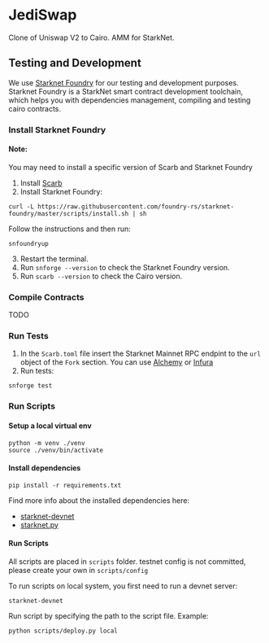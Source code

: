 # JediSwap

Clone of Uniswap V2 to Cairo. AMM for StarkNet.

## Testing and Development

We use [Starknet Foundry](https://github.com/foundry-rs/starknet-foundry) for our testing and development purposes. 
Starknet Foundry is a StarkNet smart contract development toolchain, which helps you with dependencies management, compiling and testing cairo contracts.

### Install Starknet Foundry

#### Note:
You may need to install a specific version of Scarb and Starknet Foundry

1. Install [Scarb](https://docs.swmansion.com/scarb/download.html)
2. Install Starknet Foundry:
```
curl -L https://raw.githubusercontent.com/foundry-rs/starknet-foundry/master/scripts/install.sh | sh
```
Follow the instructions and then run:
```
snfoundryup
```
3. Restart the terminal.
4. Run `snforge --version` to check the Starknet Foundry version.
5. Run `scarb --version` to check the Cairo version.

### Compile Contracts
TODO

### Run Tests
1. In the `Scarb.toml` file insert the Starknet Mainnet RPC endpint to the `url` object of the `Fork` section. You can use [Alchemy](https://www.alchemy.com/) or [Infura](https://www.infura.io/)
2. Run tests:
```
snforge test
```

### Run Scripts


#### Setup a local virtual env

```
python -m venv ./venv
source ./venv/bin/activate
```

#### Install dependencies
```
pip install -r requirements.txt
```

Find more info about the installed dependencies here:
* [starknet-devnet](https://github.com/Shard-Labs/starknet-devnet)
* [starknet.py](https://github.com/software-mansion/starknet.py)


#### Run Scripts

All scripts are placed in ```scripts``` folder. testnet config is not committed, please create your own in ```scripts/config```

To run scripts on local system, you first need to run a devnet server:
```
starknet-devnet
```

Run script by specifying the path to the script file. Example:
```
python scripts/deploy.py local
```